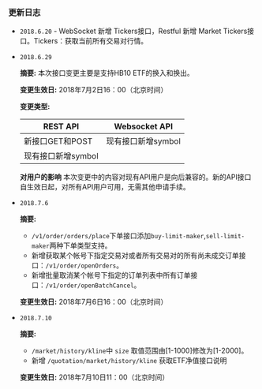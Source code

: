 ### 更新日志
- `2018.6.20` - WebSocket 新增 Tickers接口，Restful 新增 Market Tickers接口。Tickers：获取当前所有交易对行情。

- `2018.6.29` 

  **摘要:** 本次接口变更主要是支持HB10 ETF的换入和换出。

  **变更生效日:** 2018年7月2日16：00（北京时间）

  **变更类型:** 

  REST API    | Websocket API
  ------------|------------
  新接口GET和POST|现有接口新增symbol
  现有接口新增symbol|

  **对用户的影响** 本次变更中的内容对现有API用户是向后兼容的。新的API接口自生效日起，对所有API用户可用，无需其他申请手续。

- `2018.7.6`

  **摘要:** 
  - `/v1/order/orders/place`下单接口添加`buy-limit-maker`,`sell-limit-maker`两种下单类型支持。
  - 新增获取某个帐号下指定交易对或者所有交易对的所有尚未成交订单接口：`/v1/order/openOrders`。
  - 新增批量取消某个帐号下指定的订单列表中所有订单接口：`/v1/order/openBatchCancel`。
  
  **变更生效日:** 2018年7月6日16：00（北京时间）
  
- `2018.7.10`

  **摘要:** 
  - `/market/history/kline`中 `size` 取值范围由[1-1000]修改为[1-2000]。
  - 新增 `/quotation/market/history/kline` 获取ETF净值接口说明
  
  **变更生效日:** 2018年7月10日11：00（北京时间）
